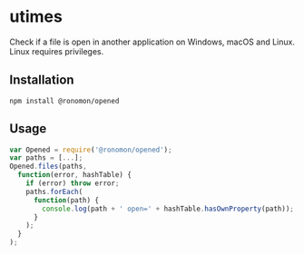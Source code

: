 # utimes
Check if a file is open in another application on Windows, macOS and Linux. Linux requires privileges.

## Installation
```
npm install @ronomon/opened
```

## Usage

```javascript
var Opened = require('@ronomon/opened');
var paths = [...];
Opened.files(paths,
  function(error, hashTable) {
    if (error) throw error;
    paths.forEach(
      function(path) {
        console.log(path + ' open=' + hashTable.hasOwnProperty(path));
      }
    );
  }
);
```
